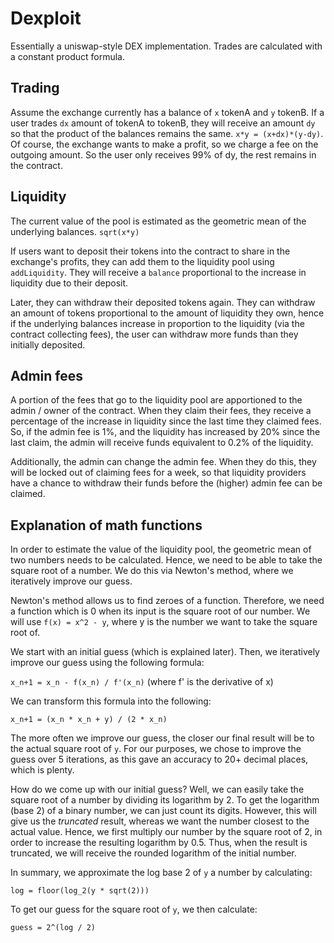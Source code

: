 # Dexploit

Essentially a uniswap-style DEX implementation. Trades are calculated with a constant product formula.

## Trading

Assume the exchange currently has a balance of `x` tokenA and `y` tokenB. If a user trades `dx` amount of tokenA to tokenB, they will receive an amount `dy` so that the product of the balances remains the same. `x*y = (x+dx)*(y-dy)`. Of course, the exchange wants to make a profit, so we charge a fee on the outgoing amount. So the user only receives 99% of dy, the rest remains in the contract.

## Liquidity

The current value of the pool is estimated as the geometric mean of the underlying balances. `sqrt(x*y)`

If users want to deposit their tokens into the contract to share in the exchange's profits, they can add them to the liquidity pool using `addLiquidity`. They will receive a `balance` proportional to the increase in liquidity due to their deposit.

Later, they can withdraw their deposited tokens again. They can withdraw an amount of tokens proportional to the amount of liquidity they own, hence if the underlying balances increase in proportion to the liquidity (via the contract collecting fees), the user can withdraw more funds than they initially deposited.

## Admin fees

A portion of the fees that go to the liquidity pool are apportioned to the admin / owner of the contract. When they claim their fees, they receive a percentage of the increase in liquidity since the last time they claimed fees. So, if the admin fee is 1%, and the liquidity has increased by 20% since the last claim, the admin will receive funds equivalent to 0.2% of the liquidity.

Additionally, the admin can change the admin fee. When they do this, they will be locked out of claiming fees for a week, so that liquidity providers have a chance to withdraw their funds before the (higher) admin fee can be claimed.

## Explanation of math functions

In order to estimate the value of the liquidity pool, the geometric mean of two numbers needs to be calculated. Hence, we need to be able to take the square root of a number. We do this via Newton's method, where we iteratively improve our guess.

Newton's method allows us to find zeroes of a function. Therefore, we need a function which is 0 when its input is the square root of our number. We will use `f(x) = x^2 - y`, where y is the number we want to take the square root of.

We start with an initial guess (which is explained later). Then, we iteratively improve our guess using the following formula:

`x_n+1 = x_n - f(x_n) / f'(x_n)` (where f' is the derivative of x)

We can transform this formula into the following:

`x_n+1 = (x_n * x_n + y) / (2 * x_n)`

The more often we improve our guess, the closer our final result will be to the actual square root of `y`. For our purposes, we chose to improve the guess over 5 iterations, as this gave an accuracy to 20+ decimal places, which is plenty.

How do we come up with our initial guess? Well, we can easily take the square root of a number by dividing its logarithm by 2. To get the logarithm (base 2) of a binary number, we can just count its digits. However, this will give us the *truncated* result, whereas we want the number closest to the actual value. Hence, we first multiply our number by the square root of 2, in order to increase the resulting logarithm by 0.5. Thus, when the result is truncated, we will receive the rounded logarithm of the initial number.

In summary, we approximate the log base 2 of `y` a number by calculating:

`log = floor(log_2(y * sqrt(2)))`

To get our guess for the square root of `y`, we then calculate:

`guess = 2^(log / 2)`